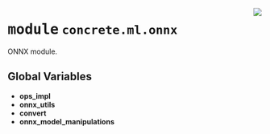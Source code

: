 <!-- markdownlint-disable -->

<a href="https://github.com/zama-ai/concrete-ml/blob/release/0.4.x/src/concrete/ml/onnx/__init__.py#L0"><img align="right" style="float:right;" src="https://img.shields.io/badge/-source-cccccc?style=flat-square"></a>

# <kbd>module</kbd> `concrete.ml.onnx`

ONNX module.

## **Global Variables**

- **ops_impl**
- **onnx_utils**
- **convert**
- **onnx_model_manipulations**
